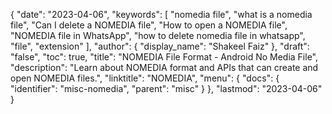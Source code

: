 {
  "date": "2023-04-06",
  "keywords": [
    "nomedia file",
    "what is a nomedia file",
    "Can I delete a NOMEDIA file",
    "How to open a NOMEDIA file",
    "NOMEDIA file in WhatsApp",
    "how to delete nomedia file in whatsapp",
    "file",
    "extension"
  ],
  "author": {
    "display_name": "Shakeel Faiz"
  },
  "draft": "false",
  "toc": true,
  "title": "NOMEDIA File Format - Android No Media File",
  "description": "Learn about NOMEDIA format and APIs that can create and open NOMEDIA files.",
  "linktitle": "NOMEDIA",
  "menu": {
    "docs": {
      "identifier": "misc-nomedia",
      "parent": "misc"
    }
  },
  "lastmod": "2023-04-06"
}
